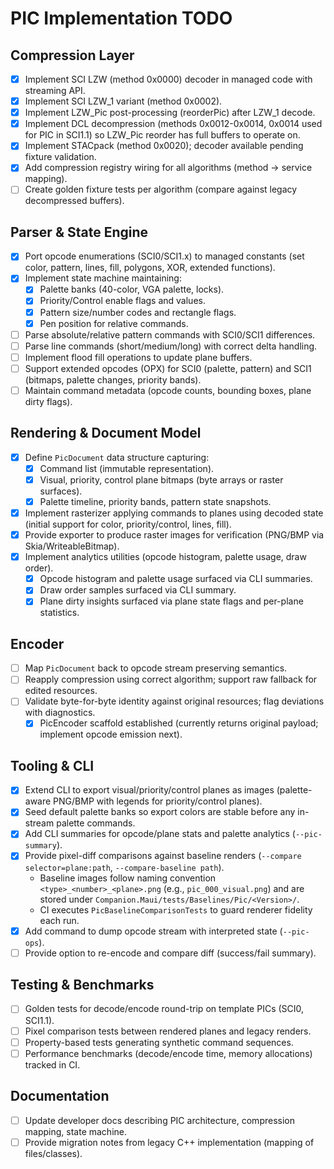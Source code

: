# PIC Implementation TODO

## Compression Layer
- [x] Implement SCI LZW (method 0x0000) decoder in managed code with streaming API.
- [x] Implement SCI LZW_1 variant (method 0x0002).
- [x] Implement LZW_Pic post-processing (reorderPic) after LZW_1 decode.
- [x] Implement DCL decompression (methods 0x0012-0x0014, 0x0014 used for PIC in SCI1.1) so LZW_Pic reorder has full buffers to operate on.
- [x] Implement STACpack (method 0x0020); decoder available pending fixture validation.
- [x] Add compression registry wiring for all algorithms (method → service mapping).
- [ ] Create golden fixture tests per algorithm (compare against legacy decompressed buffers).

## Parser & State Engine
- [x] Port opcode enumerations (SCI0/SCI1.x) to managed constants (set color, pattern, lines, fill, polygons, XOR, extended functions).
- [x] Implement state machine maintaining:
  - [x] Palette banks (40-color, VGA palette, locks).
  - [x] Priority/Control enable flags and values.
  - [x] Pattern size/number codes and rectangle flags.
  - [x] Pen position for relative commands.
- [ ] Parse absolute/relative pattern commands with SCI0/SCI1 differences.
- [ ] Parse line commands (short/medium/long) with correct delta handling.
- [ ] Implement flood fill operations to update plane buffers.
- [ ] Support extended opcodes (OPX) for SCI0 (palette, pattern) and SCI1 (bitmaps, palette changes, priority bands).
- [ ] Maintain command metadata (opcode counts, bounding boxes, plane dirty flags).

## Rendering & Document Model
- [x] Define `PicDocument` data structure capturing:
  - [x] Command list (immutable representation).
  - [x] Visual, priority, control plane bitmaps (byte arrays or raster surfaces).
  - [x] Palette timeline, priority bands, pattern state snapshots.
- [x] Implement rasterizer applying commands to planes using decoded state (initial support for color, priority/control, lines, fill).
- [x] Provide exporter to produce raster images for verification (PNG/BMP via Skia/WriteableBitmap).
- [x] Implement analytics utilities (opcode histogram, palette usage, draw order).
  - [x] Opcode histogram and palette usage surfaced via CLI summaries.
  - [x] Draw order samples surfaced via CLI summary.
  - [x] Plane dirty insights surfaced via plane state flags and per-plane statistics.

## Encoder
- [ ] Map `PicDocument` back to opcode stream preserving semantics.
- [ ] Reapply compression using correct algorithm; support raw fallback for edited resources.
- [ ] Validate byte-for-byte identity against original resources; flag deviations with diagnostics.
  - [x] PicEncoder scaffold established (currently returns original payload; implement opcode emission next).

## Tooling & CLI
- [x] Extend CLI to export visual/priority/control planes as images (palette-aware PNG/BMP with legends for priority/control planes).
- [x] Seed default palette banks so export colors are stable before any in-stream palette commands.
- [x] Add CLI summaries for opcode/plane stats and palette analytics (`--pic-summary`).
- [x] Provide pixel-diff comparisons against baseline renders (`--compare selector=plane:path`, `--compare-baseline path`).
  - Baseline images follow naming convention `<type>_<number>_<plane>.png` (e.g., `pic_000_visual.png`) and are stored under `Companion.Maui/tests/Baselines/Pic/<Version>/`.
  - CI executes `PicBaselineComparisonTests` to guard renderer fidelity each run.
- [x] Add command to dump opcode stream with interpreted state (`--pic-ops`).
- [ ] Provide option to re-encode and compare diff (success/fail summary).

## Testing & Benchmarks
- [ ] Golden tests for decode/encode round-trip on template PICs (SCI0, SCI1.1).
- [ ] Pixel comparison tests between rendered planes and legacy renders.
- [ ] Property-based tests generating synthetic command sequences.
- [ ] Performance benchmarks (decode/encode time, memory allocations) tracked in CI.

## Documentation
- [ ] Update developer docs describing PIC architecture, compression mapping, state machine.
- [ ] Provide migration notes from legacy C++ implementation (mapping of files/classes).
